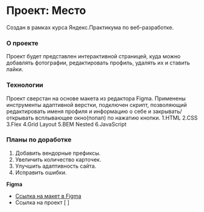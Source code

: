 # Проект: Место
Создан в рамках курса Яндекс.Практикума по веб-разработке.
### О проекте
Проект будет представлен интерактивной страницей, куда можно добавлять фотографии, редактировать профиль, удалять их и ставить лайки.
### Технологии
Проект сверстан на основе макета из редактора Figma. Применены инструменты адаптивной верстки, подключен скрипт, позволяющий редактировать именя профиля и информацию о себе и закрывать/открывать всплывающее окно(попап) по нажатию кнопки.
1.HTML
2.CSS
3.Flex
4.Grid Layout
5.BEM Nested
6.JavaScript

### Планы по доработке
1. Добавить вендорные префиксы.
2. Увеличить количество карточек.
3. Улучшить адаптивность сайта.
4. Исправить ошибки.

**Figma**
* [Ссылка на макет в Figma](https://www.figma.com/file/2cn9N9jSkmxD84oJik7xL7/JavaScript.-Sprint-4?node-id=0%3A1)
* Ссылка на проект [ ]
